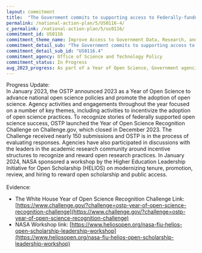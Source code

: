 ```yaml
---
layout: commitment
title:  "The Government commits to supporting access to Federally-funded science and data… by exploring new incentive structures to recognize institutions and researchers who are supporting public access to data and research."
permalink: /national-action-plan/5/US0116-4/
c_permalink: /national-action-plan/5/us0116/
commitment_id: US0116
commitment_theme_name: Improve Access to Government Data, Research, and Information
commitment_detail_sub: "The Government commits to supporting access to Federally-funded science and data… by exploring new incentive structures to recognize institutions and researchers who are supporting public access to data and research."
commitment_detail_sub_id: "US0116.4"
commitment_agency: Office of Science and Technology Policy
commitment_status: In Progress
aug_2023_progress: As part of a Year of Open Science, Government agencies continue to engage with their stakeholder communities on strategies to advance incentives to recognize and reward open science practices. <br> OSTP hosts <a href="https://www.whitehouse.gov/ostp/news-updates/2023/07/11/readout-of-ostp-open-science-listening-sessions-with-early-career-researchers/">listening sessions</a> with the early career researcher community.
---
```

Progress Update:<br>
In January 2023, the OSTP announced 2023 as a Year of Open Science to advance national open science policies and promote the adoption of open science. Agency activities and engagements throughout the year focused on a number of key themes, including activities to incentivize the adoption of open science practices. To recognize stories of federally supported open science success, OSTP launched the Year of Open Science Recognition Challenge on Challenge.gov, which closed in December 2023. The Challenge received nearly 150 submissions and OSTP is in the process of evaluating responses. Agencies have also participated in discussions with the leaders in the academic research community around incentive structures to recognize and reward open research practices. In January 2024, NASA sponsored a workshop by the Higher Education Leadership Initiative for Open Scholarship (HELIOS) on modernizing tenure, promotion, review, and hiring to reward open scholarship and public access.<br>
<br>
Evidence:<br>
* The White House Year of Open Science Recognition Challenge Link: [https://www.challenge.gov/?challenge=ostp-year-of-open-science-recognition-challenge](https://www.challenge.gov/?challenge=ostp-year-of-open-science-recognition-challenge)
* NASA Workshop link: [https://www.heliosopen.org/nasa-fiu-helios-open-scholarship-leadership-workshop](https://www.heliosopen.org/nasa-fiu-helios-open-scholarship-leadership-workshop)